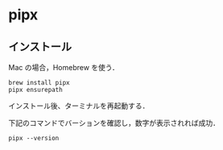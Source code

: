 # pipx


## インストール

Mac の場合，Homebrew を使う．

```
brew install pipx
pipx ensurepath
```

インストール後、ターミナルを再起動する．

下記のコマンドでバーションを確認し，数字が表示されれば成功．

```
pipx --version
```

